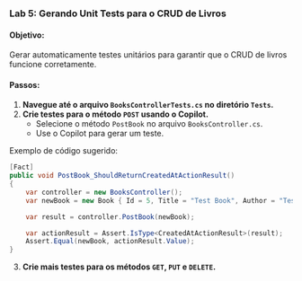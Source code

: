 ### Lab 5: Gerando Unit Tests para o CRUD de Livros

#### Objetivo:
Gerar automaticamente testes unitários para garantir que o CRUD de livros funcione corretamente.

#### Passos:
1. **Navegue até o arquivo `BooksControllerTests.cs` no diretório `Tests`.**
2. **Crie testes para o método `POST` usando o Copilot.**
   - Selecione o método `PostBook` no arquivo `BooksController.cs`.
   - Use o Copilot para gerar um teste.

Exemplo de código sugerido:

```csharp
[Fact]
public void PostBook_ShouldReturnCreatedAtActionResult()
{
    var controller = new BooksController();
    var newBook = new Book { Id = 5, Title = "Test Book", Author = "Test Author", Year = 2023 };

    var result = controller.PostBook(newBook);

    var actionResult = Assert.IsType<CreatedAtActionResult>(result);
    Assert.Equal(newBook, actionResult.Value);
}
```

3. **Crie mais testes para os métodos `GET`, `PUT` e `DELETE`.**
